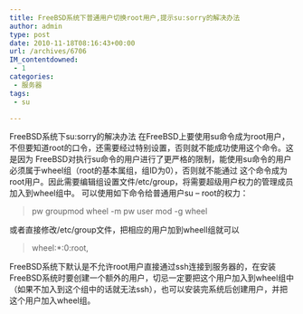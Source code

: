 ```yaml
---
title: FreeBSD系统下普通用户切换root用户,提示su:sorry的解决办法
author: admin
type: post
date: 2010-11-18T08:16:43+00:00
url: /archives/6706
IM_contentdowned:
 - 1
categories:
 - 服务器
tags:
 - su

---
```

FreeBSD系统下su:sorry的解决办法
在FreeBSD上要使用su命令成为root用户，不但要知道root的口令，还需要经过特别设置，否则就不能成功使用这个命令。这是因为 FreeBSD对执行su命令的用户进行了更严格的限制，能使用su命令的用户必须属于wheel组（root的基本属组，组ID为0），否则就不能通过 这个命令成为root用户。因此需要编辑组设置文件/etc/group，将需要超级用户权力的管理成员加入到wheel组中。
可以使用如下命令给普通用户su – root的权力：

> pw groupmod wheel -m
> pw user mod  -g wheel

或者直接修改/etc/group文件，把相应的用户加到wheell组就可以

> wheel:*:0:root,

FreeBSD系统下默认是不允许root用户直接通过ssh连接到服务器的，在安装FreeBSD系统时要创建一个额外的用户，切忌一定要把这个用户加入到wheel组中（如果不加入到这个组中的话就无法ssh），也可以安装完系统后创建用户，并把这个用户加入wheel组。